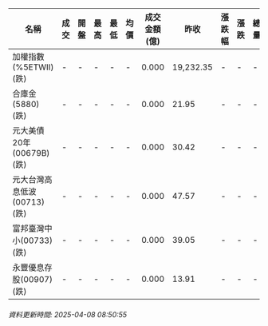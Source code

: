 | 名稱 | 成交 | 開盤 | 最高 | 最低 | 均價 | 成交金額(億) | 昨收 | 漲跌幅 | 漲跌 | 總量 | 昨量 | 振幅 |
| -------- | -------- | -------- | -------- |-------- | -------- | -------- |-------- |-------- |-------- | -------- | -------- |-------- |
|加權指數(%5ETWII) (跌)|-|-|-|-|-|0.000|19,232.35|-|-|-|-|0.00%|
|合庫金(5880) (跌)|-|-|-|-|-|0.000|21.95|-|-|-|-|0.00%|
|元大美債20年(00679B) (跌)|-|-|-|-|-|0.000|30.42|-|-|-|-|0.00%|
|元大台灣高息低波(00713) (跌)|-|-|-|-|-|0.000|47.57|-|-|-|-|0.00%|
|富邦臺灣中小(00733) (跌)|-|-|-|-|-|0.000|39.05|-|-|-|-|0.00%|
|永豐優息存股(00907) (跌)|-|-|-|-|-|0.000|13.91|-|-|-|-|0.00%|
###### 資料更新時間: 2025-04-08 08:50:55
